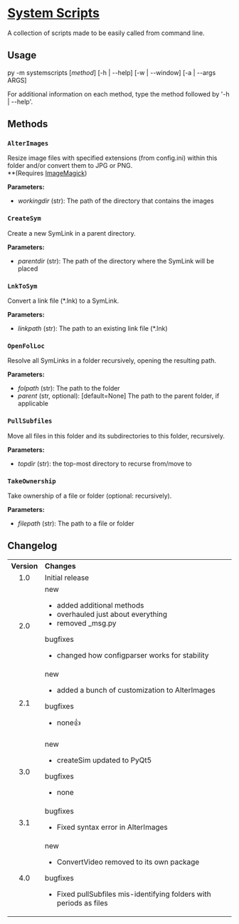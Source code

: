 # [System Scripts](https://github.com/Cryden13/SystemScripts)

A collection of scripts made to be easily called from command line.

## Usage

py -m systemscripts \[*method*] \[-h | --help] \[-w | --window] \[-a | --args ARGS]

For additional information on each method, type the method followed by '-h | --help'.

## Methods

### `AlterImages`

Resize image files with specified extensions (from config.ini) within this folder and/or convert them to JPG or PNG.  
**(Requires [ImageMagick](<https://imagemagick.org/>))

**Parameters:**

- *workingdir* (str): The path of the directory that contains the images

### `CreateSym`

Create a new SymLink in a parent directory.

**Parameters:**

- *parentdir* (str): The path of the directory where the SymLink will be placed

### `LnkToSym`

Convert a link file (*.lnk) to a SymLink.

**Parameters:**

- *linkpath* (str): The path to an existing link file (*.lnk)

### `OpenFolLoc`

Resolve all SymLinks in a folder recursively, opening the resulting path.

**Parameters:**

- *folpath* (str): The path to the folder
- *parent* (str, optional): [default=None] The path to the parent folder, if applicable

### `PullSubfiles`

Move all files in this folder and its subdirectories to this folder, recursively.

**Parameters:**

- *topdir* (str): the top-most directory to recurse from/move to

### `TakeOwnership`

Take ownership of a file or folder (optional: recursively).

**Parameters:**

- *filepath* (str): The path to a file or folder

## Changelog

<table>
    <tbody>
        <tr>
            <th align="center">Version</th>
            <th align="left">Changes</th>
        </tr>
        <tr>
            <td align="center">1.0</td>
            <td>Initial release</td>
        </tr>
        <tr>
            <td align="center">2.0</td>
            <td>
                <dl>
                    <dt>new</dt>
                    <ul>
                        <li>added additional methods</li>
                        <li>overhauled just about everything</li>
                        <li>removed _msg.py</li>
                    </ul>
                    <dt>bugfixes</dt>
                    <ul>
                        <li>changed how configparser works for stability</li>
                    </ul>
                </dl>
            </td>
        </tr>
        <tr>
            <td align="center">2.1</td>
            <td>
                <dl>
                    <dt>new</dt>
                    <ul>
                        <li>added a bunch of customization to AlterImages</li>
                    </ul>
                    <dt>bugfixes</dt>
                    <ul>
                        <li>none👍</li>
                    </ul>
                </dl>
            </td>
        </tr>
        <tr>
            <td align="center">3.0</td>
            <td>
                <dl>
                    <dt>new</dt>
                    <ul>
                        <li>createSim updated to PyQt5</li>
                    </ul>
                    <dt>bugfixes</dt>
                    <ul>
                        <li>none</li>
                    </ul>
                </dl>
            </td>
        </tr>
        <tr>
            <td align="center">3.1</td>
            <td>
                <dl>
                    <dt>bugfixes</dt>
                    <ul>
                        <li>Fixed syntax error in AlterImages</li>
                    </ul>
                </dl>
            </td>
        </tr>
        <tr>
            <td align="center">4.0</td>
            <td>
                <dl>
                    <dt>new</dt>
                    <ul>
                        <li>ConvertVideo removed to its own package</li>
                    </ul>
                    <dt>bugfixes</dt>
                    <ul>
                        <li>Fixed pullSubfiles mis-identifying folders with periods as files</li>
                    </ul>
                </dl>
            </td>
        </tr>
    </tbody>
</table>
